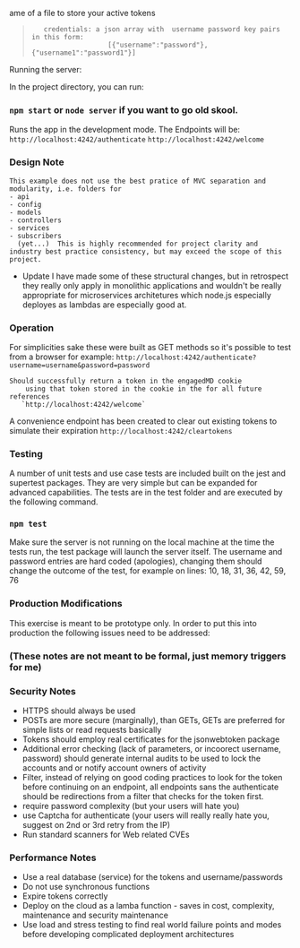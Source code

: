 ame of a file to store your active tokens
>        credentials: a json array with  username password key pairs in this form:
>                        [{"username":"password"},{"username1":"password1"}]

Running the server:

In the project directory, you can run:

### `npm start` or `node server` if you want to go old skool.

Runs the app in the development mode.
The Endpoints will be:
    `http://localhost:4242/authenticate`
        `http://localhost:4242/welcome`

### Design Note
    This example does not use the best pratice of MVC separation and modularity, i.e. folders for
    - api
    - config
    - models
    - controllers
    - services
    - subscribers
      (yet...)  This is highly recommended for project clarity and industry best practice consistency, but may exceed the scope of this project.

* Update I have made some of these structural changes, but in retrospect they really only apply in monolithic applications and wouldn't be really appropriate for microservices architetures which node.js especially deployes as lambdas are especially good at.

### Operation

For simplicities sake these were built as GET methods so it's possible to test from a browser for example:
    `http://localhost:4242/authenticate?username=username&password=password`

    Should successfully return a token in the engagedMD cookie
        using that token stored in the cookie in the for all future references
	   `http://localhost:4242/welcome`

A convenience endpoint has been created to clear out existing tokens to simulate their expiration
    `http://localhost:4242/cleartokens`

###  Testing
A number of unit tests and use case tests are included built on the jest and supertest packages.  They are very simple but can be expanded for advanced capabilities.  The tests are in the test folder and are executed by the following command.

### `npm test`

Make sure the server is not running on the local machine at the time the tests run, the test package will launch the server itself.  The username and password entries are hard coded (apologies), changing them should change the outcome of the test, for example on lines: 10, 18, 31, 36, 42, 59, 76

### Production Modifications
This exercise is meant to be prototype only.  In order to put this into production the following issues need to be addressed:

### (These notes are not meant to be formal, just memory triggers for me)
### Security Notes
*    HTTPS should always be used
*    POSTs are more secure (marginally), than GETs, GETs are preferred for simple lists or read requests basically
*    Tokens should employ real certificates for the jsonwebtoken package
*    Additional error checking (lack of parameters, or incoorect username, password) should generate internal audits to be used to lock the accounts and or notify account owners of activity
*    Filter, instead of relying on good coding practices to look for the token before continuing on an endpoint, all endpoints sans the authenticate should be redirections from a filter that checks for the token first.
*    require password complexity (but your users will hate you)
*    use Captcha for authenticate (your users will really really hate you, suggest on 2nd or 3rd retry from the IP)
*    Run standard scanners for Web related CVEs

### Performance Notes
*    Use a real database (service) for the tokens and username/passwords
*    Do not use synchronous functions
*    Expire tokens correctly
*    Deploy on the cloud as a lamba function - saves in cost, complexity, maintenance and security maintenance
*    Use load and stress testing to find real world failure points and modes before developing complicated deployment architectures

